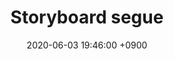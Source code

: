 ---
layout: post
title:  "Storyboard segue"
date:   2020-06-03 19:46:00 +0900
categories: iOS
tags: boostCourse
---
